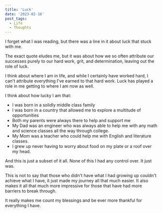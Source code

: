 ```yaml
---
title: 'Luck'
date: '2023-02-16'
post_tags:
  - Life
  - Thoughts
---
```


I forget what I was reading, but there was a line in it about luck that stuck with me.
<!-- excerpt -->

The exact quote eludes me, but it was about how we so often attribute our successes purely to our hard work, grit, and determination, leaving out the role of luck.

I think about where I am in life, and while I certainly have worked hard, I can't attribute everything I've earned to that hard work. Luck has played a role in me getting to where I am now as well.

I think about how lucky I am that:

- I was born in a solidly middle class family
- I was born in a country that allowed me to explore a multitude of opportunities
- Both my parents were always there to help and support me
- My Dad was an engineer who was always able to help me with any math and science classes all the way through college.
- My Mom was a teacher who could help me with English and literature classes.
- I grew up never having to worry about food on my plate or a roof over my head.

And this is just a subset of it all. None of this I had any control over. It just was.

This is not to say that those who didn't have what I had growing up couldn't achieve what I have, it just made my journey all that much easier. It also makes it all that much more impressive for those that have had more barriers to break through.

It really makes me count my blessings and be ever more thankful for everything I have.